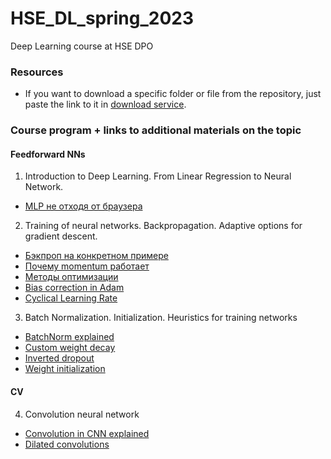 # HSE_DL_spring_2023
Deep Learning course at HSE DPO

### Resources
* If you want to download a specific folder or file from the repository, just paste the link to it in [download service](https://minhaskamal.github.io/DownGit/#/home?url=). 


### Course program + links to additional materials on the topic

#### Feedforward NNs
01. Introduction to Deep Learning. From Linear Regression to Neural Network. 
   - [MLP не отходя от браузера](http://playground.tensorflow.org/#activation=tanh&batchSize=10&dataset=circle&regDataset=reg-plane&learningRate=0.03&regularizationRate=0&noise=0&networkShape=4,2&seed=0.57027&showTestData=false&discretize=false&percTrainData=50&x=true&y=true&xTimesY=false&xSquared=false&ySquared=false&cosX=false&sinX=false&cosY=false&sinY=false&collectStats=false&problem=classification&initZero=false&hideText=false)
02. Training of neural networks. Backpropagation. Adaptive options for gradient descent.
   - [Бэкпроп на конкретном примере](http://www.habarov.spb.ru/lab_nnet/nn_js_lab/content/nn_js_backprop_2.html)
   - [Почему momentum работает](https://distill.pub/2017/momentum/)
   - [Методы оптимизации](https://habr.com/ru/post/318970/)
   - [Bias correction in Adam](https://www.youtube.com/watch?v=-0ZMU-gnm2g)
   - [Cyclical Learning Rate](https://medium.com/swlh/cyclical-learning-rates-the-ultimate-guide-for-setting-learning-rates-for-neural-networks-3104e906f0ae)   
03. Batch Normalization. Initialization. Heuristics for training networks
   - [BatchNorm explained](https://towardsdatascience.com/batch-normalization-in-3-levels-of-understanding-14c2da90a338)
   - [Custom weight decay](https://raberrytv.wordpress.com/2017/10/29/pytorch-weight-decay-made-easy/)
   - [Inverted dropout](https://www.coursera.org/lecture/deep-neural-network/dropout-regularization-eM33A)
   - [Weight initialization](https://www.deeplearningwizard.com/deep_learning/boosting_models_pytorch/weight_initialization_activation_functions/)
#### CV
04. Convolution neural network
   - [Convolution in CNN explained](https://www.youtube.com/watch?v=KTB_OFoAQcc)
   - [Dilated convolutions](https://www.inference.vc/dilated-convolutions-and-kronecker-factorisation/)
